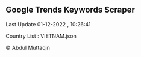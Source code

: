 

## Google Trends Keywords Scraper 
 
Last Update 01-12-2022 , 10:26:41

Country List :
VIETNAM.json



© Abdul Muttaqin 
